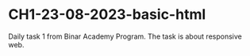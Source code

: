 # CH1-23-08-2023-basic-html
Daily task 1 from Binar Academy Program. The task is about responsive web.
